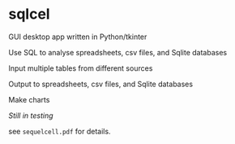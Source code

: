 # sqlcel
GUI desktop app written in Python/tkinter

Use SQL to analyse spreadsheets, csv files, and Sqlite databases

Input multiple tables from different sources

Output to spreadsheets, csv files, and Sqlite databases

Make charts

_Still in testing_

see `sequelcell.pdf` for details.
